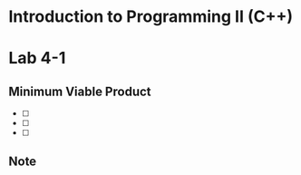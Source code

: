 # Introduction to Programming II (C++) 
# Lab  4-1

## Minimum Viable Product

- [ ]  
- [ ] 
- [ ] 

## Note
